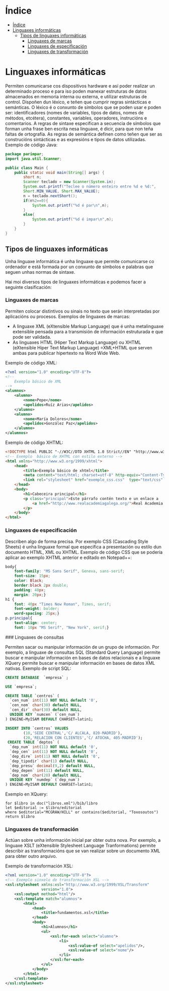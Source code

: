 # Índice

- [Índice](#índice)
- [Linguaxes informáticas](#linguaxes-informáticas)
  - [Tipos de linguaxes informáticas](#tipos-de-linguaxes-informáticas)
    - [Linguaxes de marcas](#linguaxes-de-marcas)
    - [Linguaxes de especificación](#linguaxes-de-especificación)
    - [Linguaxes de transformación](#linguaxes-de-transformación)


# Linguaxes informáticas

Permiten comunicarse cos dispositivos hardware e así poder realizar un determinado proceso e para iso poden manexar estruturas de datos almacenados en memoria interna ou externa,  e utilizar estruturas de control. Dispoñen dun léxico, e teñen que cumprir regras sintácticas e semánticas.
O léxico é o conxunto de símbolos que se poden usar e poden ser: identificadores (nomes de variables, tipos de datos, nomes de métodos, etcétera), constantes, variables, operadores, instrucións e comentarios.
A regras de sintaxe especifican a secuencia de símbolos que forman unha frase ben escrita nesa linguaxe, é dicir, para que non teña faltas de ortografía.
As regras de semántica definen como teñen que ser as construcións sintácticas e as expresións e tipos de datos utilizadas.
Exemplo de código Java:


```java
package parimpar;
import java.util.Scanner;

public class Main {
    public static void main(String[] args) {
        short n;             
        Scanner teclado = new Scanner(System.in);
        System.out.printf("Teclee o número enteiro entre %d e %d:", 	
		Short.MIN_VALUE, Short.MAX_VALUE);
        n = teclado.nextShort();
        if(n%2==0){
            System.out.printf("%d é par\n",n);
        }
        else{
            System.out.printf("%d é impar\n",n);
        }                    
    }
}
```

## Tipos de linguaxes informáticas

Unha linguaxe informática é unha linguaxe que permite comunicarse co ordenador e está formada por un conxunto de símbolos e palabras que seguen unhas normas de sintaxe.

Hai moi diversos tipos de linguaxes informáticas e podemos facer a seguinte clasificación: 

### Linguaxes de marcas

Permiten colocar distintivos ou sinais no texto que serán interpretadas por aplicacións ou procesos. Exemplos de linguaxes de marcas: 
- A linguaxe XML (eXtensible Markup Language) que é unha metalinguaxe extensible pensada para a transmisión de información estruturada e que pode ser validada. 
- As linguaxes HTML (Hiper Text Markup Language) ou XHTML (eXtensible Hiper Text Markup Language) =XML+HTML que serven ambas para publicar hipertexto na  Word Wide Web.
  
Exemplo de código XML:

```xml
<?xml version="1.0" encoding="UTF-8"?>
<!-- 
    Exemplo básico de XML
-->
<alumnos>
    <alumno>
        <nome>Pepe</nome>
        <apelidos>Ruíz Arias</apelidos>
    </alumno>
    <alumno>
        <nome>María Dolores</nome>
        <apelidos>González Paz</apelidos>
    </alumno>   
</alumnos>
```

Exemplo de código XHTML:

```html
<!DOCTYPE html PUBLIC "-//W3C//DTD XHTML 1.0 Strict//EN" "http://www.w3.org/TR/xhtml1/DTD/xhtml1-strict.dtd">
<!-- Exemplo  básico de XHTML con estilo externo -->
<html xmlns="http://www.w3.org/1999/xhtml">
    <head>
        <title>Exemplo básico de xhtml</title>
        <meta content="text/html; charset=utf-8" http-equiv="Content-Type" />
        <link rel="stylesheet" href="exemplo_css.css"  type="text/css" />
    </head>
    <body>
        <h1>Cabeceira principal</h1>
        <p class="principal">Este párrafo contén texto e un enlace a 
            <a href="http://www.realacademiagalega.org/">Real Academia Galega </a>
        </p>
    </body>
</html>
```

### Linguaxes de especificación

Describen algo de forma precisa. Por exemplo CSS (Cascading Style Sheets) é unha linguaxe formal que especifica a presentación ou estilo dun documento HTML, XML ou XHTML. Exemplo de código CSS que se podería aplicar ao exemplo XHTML anterior e editado en Notepad++: 

```css 
body{
    font-family: "MS Sans Serif", Geneva, sans-serif;
    font-size: 15px;
    color: Black;
    border:black 2px double;
    padding: 40px;
    margin: 20px;}
h1 {
    font: 40px "Times New Roman", Times, serif;
    font-weight: bolder;
    word-spacing: 25px;}
p.principal{
    text-align: center;
    font: 10px "MS Serif", "New York", serif;}
```

### Linguaxes de consultas 

Permiten sacar ou manipular información de un grupo de información.  Por exemplo, a linguaxe de consultas SQL (Standard Query Language) permite buscar e manipular información en bases de datos relacionais e a linguaxe XQuery permite buscar e manipular información en bases de datos XML nativas. Exemplo de script SQL:

```sql
CREATE DATABASE  `empresa` ;

USE `empresa`;

CREATE TABLE `centros` (
  `cen_num` int(11) NOT NULL default '0',
  `cen_nom` char(30) default NULL,
  `cen_dir` char(30) default NULL,
  UNIQUE KEY `numcen` (`cen_num`)
) ENGINE=MyISAM DEFAULT CHARSET=latin1;

INSERT INTO `centros` VALUES 	
		(10,'SEDE CENTRAL','C/ ALCALA, 820-MADRID'),
		(20,'RELACION CON CLIENTES','C/ ATOCHA, 405-MADRID');
 CREATE TABLE `deptos` (
  `dep_num` int(11) NOT NULL default '0',
  `dep_cen` int(11) NOT NULL default '0',
  `dep_dire` int(11) NOT NULL default '0',
  `dep_tipodir` char(1) default NULL,
  `dep_presu` decimal(9,2) default NULL,
  `dep_depen` int(11) default NULL,
  `dep_nom` char(20) default NULL,
  UNIQUE KEY `numdep` (`dep_num`)
) ENGINE=MyISAM DEFAULT CHARSET=latin1;
```

Exemplo en XQuery:

```xquery
for $libro in doc("libros.xml")/bib/libro
let $editorial := $libro/editorial
where $editorial="MCGRAW/HILL" or contains($editorial, "Toxosoutos")
return $libro
```


### Linguaxes de transformación 
Actúan sobre unha información inicial par obter outra nova. Por exemplo, a linguaxe XSLT (eXtensible Stylesheet Language Tranformations) permite describir as transformacións que se van realizar sobre un documento XML para obter outro arquivo. 

Exemplo de transformación XSL:

```xml
<?xml version="1.0" encoding="UTF-8"?>
<!-- Exemplo sinxelo de transformación XSL -->
<xsl:stylesheet xmlns:xsl="http://www.w3.org/1999/XSL/Transform" 
                version="1.0">
    <xsl:output method="html"/>
    <xsl:template match="alumnos">
        <html>
            <head>
                <title>fundamentos.xsl</title>
            </head>
            <body>
                <h1>Alumnos</h1>
                <ul>                
                    <xsl:for-each select="alumno">
                        <li>
                            <xsl:value-of select="apelidos"/>, 
                            <xsl:value-of select="nome"/>
                        </li>
                    </xsl:for-each>
                </ul>
            </body>
        </html>
    </xsl:template>
</xsl:stylesheet>
```